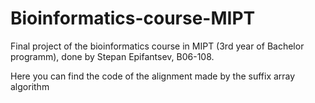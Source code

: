 # Bioinformatics-course-MIPT
Final project of the bioinformatics course in MIPT (3rd year of Bachelor programm), done by Stepan Epifantsev, B06-108.

Here you can find the code of the alignment made by the suffix array algorithm 

